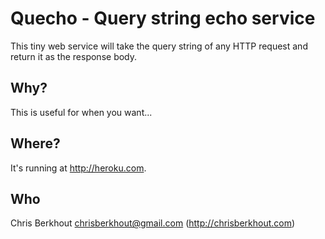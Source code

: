 # Quecho - Query string echo service

This tiny web service will take the query string of any HTTP
request and return it as the response body.

## Why?

This is useful for when you want...

## Where?

It's running at http://heroku.com.

## Who

Chris Berkhout <chrisberkhout@gmail.com> (http://chrisberkhout.com)

